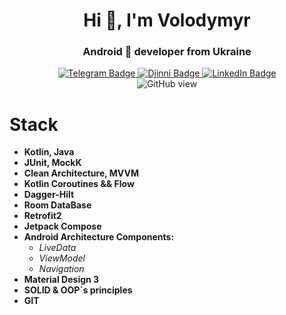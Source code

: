 <h1 align="center">Hi 👋, I'm Volodymyr</h1>
<h3 align="center">Android 🤖 developer from Ukraine</h3>

<div align="center" id="badges">
  <a href="https://t.me/vl1eer">
    <img src="https://img.shields.io/badge/Telegram-039be5?style=for-the-badge&logo=telegram&logoColor=white" alt="Telegram Badge"/>
  </a>
  <a href="https://djinni.co/q/730df721bf/">
    <img src="https://t.ly/BRZrT" alt="Djinni Badge"/>
  </a>
  <a href="https://www.linkedin.com/in/volodymyr-labish-58a054257">
    <img src="https://img.shields.io/badge/LinkedIn-0077b7?style=for-the-badge&logo=linkedin&logoColor=white" alt="LinkedIn Badge"/>
  </a>
  
</div>
<div align="center" id="view">
  <img src="https://komarev.com/ghpvc/?username=Buffersolve&style=flat-square&color=blue" alt="GitHub view"/>
</div>

# Stack
+ **Kotlin, Java**
+ **JUnit, MockK**
+ **Clean Architecture, MVVM**
+ **Kotlin Coroutines && Flow**
+ **Dagger-Hilt**
+ **Room DataBase**
+ **Retrofit2**
+ **Jetpack Compose**
+ **Android Architecture Components:**
  + *LiveData*
  + *ViewModel*
  + *Navigation*
+ **Material Design 3**
+ **SOLID & OOP`s principles**
+ **GIT**
